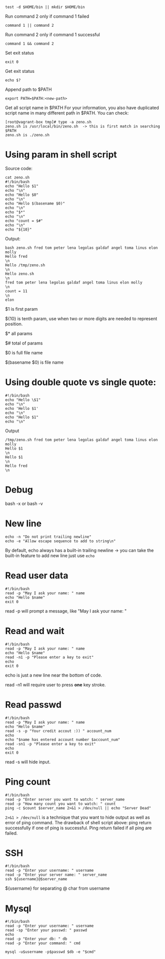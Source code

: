 ```
test -d $HOME/bin || mkdir $HOME/bin
```

Run command 2 only if command 1 failed
```
command 1 || command 2
```

Run command 2 only if command 1 successful
```
command 1 && command 2
```

Set exit status
```
exit 0
```

Get exit status
```
echo $?
```

Append path to $PATH
```
export PATH=$PATH:<new-path>
```

Get all script name in $PATH
For your information, you also have duplicated script name in many different path in $PATH.
You can check:
```
[root@vagrant-box tmp]# type -a zeno.sh
zeno.sh is /usr/local/bin/zeno.sh  -> this is first match in searching $PATH
zeno.sh is ./zeno.sh
```

# Using param in shell script
Source code:
```
cat zeno.sh
#!/bin/bash
echo "Hello $1"
echo "\n"
echo "Hello $0"
echo "\n"
echo "Hello $(basename $0)"
echo "\n"
echo "$*"
echo "\n"
echo "count = $#"
echo "\n"
echo "${10}"
```
Output:
```
bash zeno.sh fred tom peter lena legolas galdaf angel toma linus elon molly
Hello fred
\n
Hello /tmp/zeno.sh
\n
Hello zeno.sh
\n
fred tom peter lena legolas galdaf angel toma linus elon molly
\n
count = 11
\n
elon
```

$1 is first param

${10} is tenth param, use when two or more digits are needed to represent position.

$* all params

$# total of params

$0 is full file name

$(basename $0) is file name


# Using double quote vs single quote:
```
#!/bin/bash
echo "Hello \$1"
echo "\n"
echo 'Hello $1'
echo "\n"
echo "Hello $1"
echo "\n"
```
Output
```
/tmp/zeno.sh fred tom peter lena legolas galdaf angel toma linus elon molly
Hello $1
\n
Hello $1
\n
Hello fred
\n
```

# Debug
bash -x or bash -v

# New line
```
echo -n "Do not print trailing newline"
echo -e "Allow escape sequence to add to string\n"
```
By default, echo always has a built-in trailing newline
-> you can take the built-in feature to add new line
just use `echo`

# Read user data
```
#!/bin/bash
read -p "May I ask your name: " name
echo "Hello $name"
exit 0
```
read -p will prompt a message, like "May I ask your name: "

# Read and wait
```
#!/bin/bash
read -p "May I ask your name: " name
echo "Hello $name"
read -n1 -p "Please enter a key to exit"
echo
exit 0
```
echo is just a new line near the bottom of code.

read -n1 will require user to press **one** key stroke.

# Read passwd
```
#!/bin/bash
read -p "May I ask your name: " name
echo "Hello $name"
read -s -p "Your credit accout :)) " account_num
echo
echo "$name has entered account number $account_num"
read -sn1 -p "Please enter a key to exit"
echo
exit 0
```

read -s will hide input.

# Ping count
```
#!/bin/bash
read -p "Enter server you want to watch: " server_name
read -p "How many count you want to watch: " count
ping -c $count $server_name 2>&1 > /dev/null || echo "Server Dead"
```
`2>&1 > /dev/null` is a technique that you want to hide output as well as error of ping command.
The drawback of shell script above: ping return successfully if one of ping is successful. Ping return failed if all ping are failed.


# SSH
```
#!/bin/bash
read -p "Enter your username: " username
read -p "Enter your server name: " server_name
ssh ${username}@$server_name
```
${username} for separating @ char from username

# Mysql
```
#!/bin/bash
read -p "Enter your username: " username
read -sp "Enter your passwd: " passwd
echo
read -p "Enter your db: " db
read -p "Enter your command: " cmd

mysql -u$username -p$passwd $db -e "$cmd"
```

